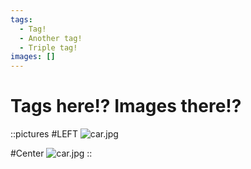 ```yaml
---
tags:
  - Tag!
  - Another tag!
  - Triple tag!
images: []
---
```


# Tags here!? Images there!?

::pictures
#LEFT
![car.jpg](/car.jpg)

#Center
![car.jpg](/car.jpg)
::
